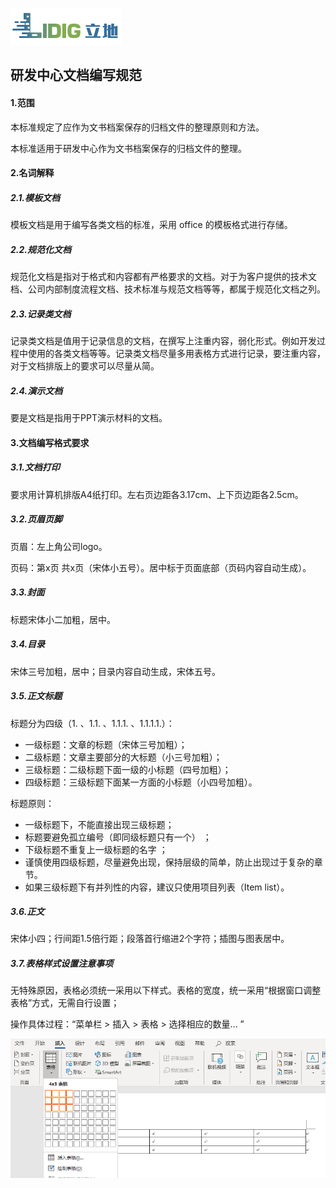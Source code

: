 ![](assets/logo.png)

## 研发中心文档编写规范

#### 1.范围

本标准规定了应作为文书档案保存的归档文件的整理原则和方法。

本标准适用于研发中心作为文书档案保存的归档文件的整理。



#### 2.名词解释

##### 2.1.模板文档

模板文档是用于编写各类文档的标准，采用 office 的模板格式进行存储。

##### 2.2.规范化文档

规范化文档是指对于格式和内容都有严格要求的文档。对于为客户提供的技术文档、公司内部制度流程文档、技术标准与规范文档等等，都属于规范化文档之列。

##### 2.3.记录类文档

记录类文档是值用于记录信息的文档，在撰写上注重内容，弱化形式。例如开发过程中使用的各类文档等等。记录类文档尽量多用表格方式进行记录，要注重内容，对于文档排版上的要求可以尽量从简。

##### 2.4.演示文档

要是文档是指用于PPT演示材料的文档。



#### 3.文档编写格式要求

##### 3.1.文档打印

要求用计算机排版A4纸打印。左右页边距各3.17cm、上下页边距各2.5cm。

##### 3.2.页眉页脚

页眉：左上角公司logo。

页码：第x页  共x页（宋体小五号）。居中标于页面底部（页码内容自动生成）。

##### 3.3.封面

标题宋体小二加粗，居中。

##### 3.4.目录

宋体三号加粗，居中；目录内容自动生成，宋体五号。

##### 3.5.正文标题

标题分为四级（1. 、1.1. 、1.1.1. 、1.1.1.1.）：

- 一级标题：文章的标题（宋体三号加粗）；
- 二级标题：文章主要部分的大标题（小三号加粗）；
- 三级标题：二级标题下面一级的小标题（四号加粗）；
- 四级标题：三级标题下面某一方面的小标题（小四号加粗）。

标题原则：

- 一级标题下，不能直接出现三级标题；
- 标题要避免孤立编号（即同级标题只有一个） ；
- 下级标题不重复上一级标题的名字 ；
- 谨慎使用四级标题，尽量避免出现，保持层级的简单，防止出现过于复杂的章节。
- 如果三级标题下有并列性的内容，建议只使用项目列表（Item list）。

##### 3.6.正文

宋体小四；行间距1.5倍行距；段落首行缩进2个字符；插图与图表居中。

##### 3.7.表格样式设置注意事项

无特殊原因，表格必须统一采用以下样式。表格的宽度，统一采用“根据窗口调整表格”方式，无需自行设置；

操作具体过程：“菜单栏 > 插入 > 表格 >  选择相应的数量... ”



![表格模板](assets/表格模板.png)




